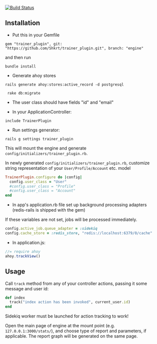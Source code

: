 [![Build Status](https://travis-ci.org/Shkrt/trainer_plugin.svg?branch=engine)](https://travis-ci.org/Shkrt/trainer_plugin)

## Installation

- Put this in your Gemfile

`gem "trainer_plugin", git: "https://github.com/Shkrt/trainer_plugin.git", branch: "engine"`

and then run

`bundle install`

- Generate ahoy stores

`rails generate ahoy:stores:active_record -d postgresql`

` rake db:migrate`

- The user class should have fields "id" and "email"

- In your ApplicationController:

`include TrainerPlugin`

- Run settings generator:

`rails g settings trainer_plugin`

This will mount the engine and generate `config/initializers/trainer_plugin.rb`.

In newly generated `config/initializers/trainer_plugin.rb`, customize string representation of your `User/Profile/Account` etc. model

```ruby
TrainerPlugin.configure do |config|
  config.user_class = "User"
  #config.user_class = "Profile"
  #config.user_class = "Account"
end
```

- In app's application.rb file set up background processing adapters (redis-rails is shipped with the gem)

If these variables are not set, jobs will be processed immediately.

```ruby
config.active_job.queue_adapter = :sidekiq
config.cache_store = :redis_store, "redis://localhost:6379/0/cache"
```
- In application.js:

```javascript
//= require ahoy
ahoy.trackView()
```


## Usage

Call `track` method from any of your controller actions, passing it some message and user id:

```ruby
def index
  track("index action has been invoked", current_user.id)
end
```

Sidekiq worker must be launched for action tracking to work!

Open the main page of engine at the mount point (e.g. `127.0.0.1:3000/stats/`), and choose type of report and parameters, if applicable. The report graph will be generated on the same page.
